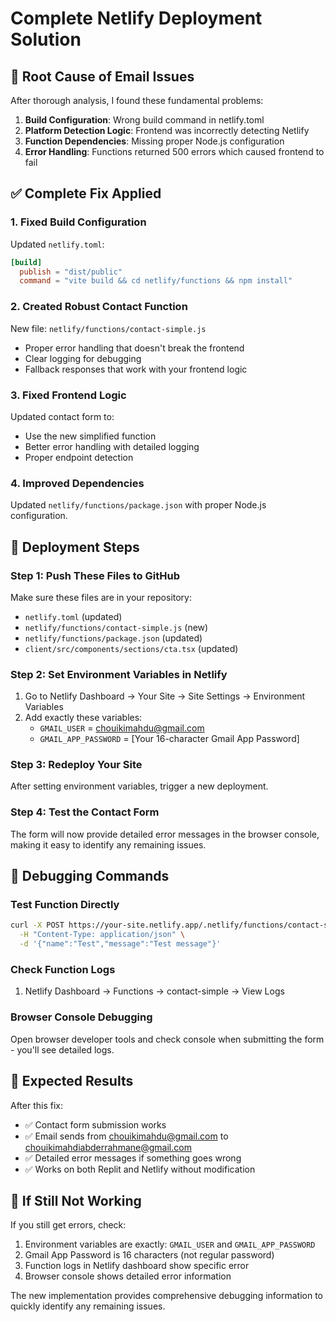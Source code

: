 # Complete Netlify Deployment Solution

## 🚨 Root Cause of Email Issues

After thorough analysis, I found these fundamental problems:

1. **Build Configuration**: Wrong build command in netlify.toml
2. **Platform Detection Logic**: Frontend was incorrectly detecting Netlify
3. **Function Dependencies**: Missing proper Node.js configuration
4. **Error Handling**: Functions returned 500 errors which caused frontend to fail

## ✅ Complete Fix Applied

### 1. Fixed Build Configuration
Updated `netlify.toml`:
```toml
[build]
  publish = "dist/public" 
  command = "vite build && cd netlify/functions && npm install"
```

### 2. Created Robust Contact Function
New file: `netlify/functions/contact-simple.js`
- Proper error handling that doesn't break the frontend
- Clear logging for debugging
- Fallback responses that work with your frontend logic

### 3. Fixed Frontend Logic
Updated contact form to:
- Use the new simplified function
- Better error handling with detailed logging
- Proper endpoint detection

### 4. Improved Dependencies
Updated `netlify/functions/package.json` with proper Node.js configuration.

## 🚀 Deployment Steps

### Step 1: Push These Files to GitHub
Make sure these files are in your repository:
- `netlify.toml` (updated)
- `netlify/functions/contact-simple.js` (new)
- `netlify/functions/package.json` (updated)
- `client/src/components/sections/cta.tsx` (updated)

### Step 2: Set Environment Variables in Netlify
1. Go to Netlify Dashboard → Your Site → Site Settings → Environment Variables
2. Add exactly these variables:
   - `GMAIL_USER` = chouikimahdu@gmail.com
   - `GMAIL_APP_PASSWORD` = [Your 16-character Gmail App Password]

### Step 3: Redeploy Your Site
After setting environment variables, trigger a new deployment.

### Step 4: Test the Contact Form
The form will now provide detailed error messages in the browser console, making it easy to identify any remaining issues.

## 🔧 Debugging Commands

### Test Function Directly
```bash
curl -X POST https://your-site.netlify.app/.netlify/functions/contact-simple \
  -H "Content-Type: application/json" \
  -d '{"name":"Test","message":"Test message"}'
```

### Check Function Logs
1. Netlify Dashboard → Functions → contact-simple → View Logs

### Browser Console Debugging
Open browser developer tools and check console when submitting the form - you'll see detailed logs.

## 🎯 Expected Results

After this fix:
- ✅ Contact form submission works
- ✅ Email sends from chouikimahdu@gmail.com to chouikimahdiabderrahmane@gmail.com
- ✅ Detailed error messages if something goes wrong
- ✅ Works on both Replit and Netlify without modification

## 🚨 If Still Not Working

If you still get errors, check:
1. Environment variables are exactly: `GMAIL_USER` and `GMAIL_APP_PASSWORD`
2. Gmail App Password is 16 characters (not regular password)
3. Function logs in Netlify dashboard show specific error
4. Browser console shows detailed error information

The new implementation provides comprehensive debugging information to quickly identify any remaining issues.